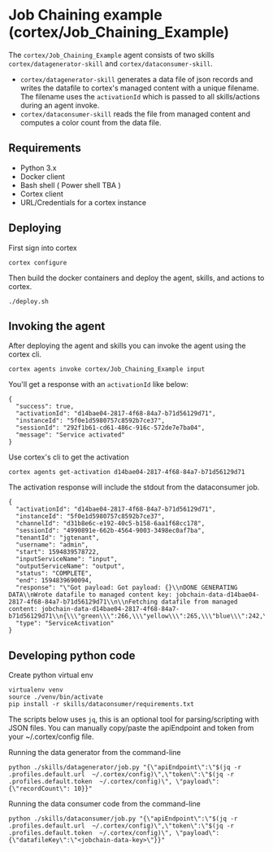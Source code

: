 # Job Chaining example (cortex/Job_Chaining_Example)
The `cortex/Job_Chaining_Example` agent consists of two skills `cortex/datagenerator-skill` and `cortex/dataconsumer-skill`.
- `cortex/datagenerator-skill` generates a data file of json records and writes the datafile to cortex's managed content with a unique filename.  
The filename uses the `activationId` which is passed to all skills/actions during an agent invoke.  
- `cortex/dataconsumer-skill` reads the file from managed content and computes a color count from the data file.

## Requirements
- Python 3.x
- Docker client
- Bash shell ( Power shell TBA )
- Cortex client
- URL/Credentials for a cortex instance

## Deploying
First sign into cortex
```
cortex configure
```

Then build the docker containers and deploy the agent, skills, and actions to cortex.
```
./deploy.sh
```

## Invoking the agent
After deploying the agent and skills you can invoke the agent using the cortex cli.
```
cortex agents invoke cortex/Job_Chaining_Example input
```

You'll get a response with an `activationId` like below:
```
{
  "success": true,
  "activationId": "d14bae04-2817-4f68-84a7-b71d56129d71",
  "instanceId": "5f0e1d5980757c8592b7ce37",
  "sessionId": "292f1b61-cd61-486c-916c-572de7e7ba04",
  "message": "Service activated"
}
```

Use cortex's cli to get the activation
```
cortex agents get-activation d14bae04-2817-4f68-84a7-b71d56129d71
```
The activation response will include the stdout from the dataconsumer job.
```
{
  "activationId": "d14bae04-2817-4f68-84a7-b71d56129d71",
  "instanceId": "5f0e1d5980757c8592b7ce37",
  "channelId": "d31b8e6c-e192-40c5-b158-6aa1f68cc178",
  "sessionId": "4990891e-662b-4564-9003-3498ec0af7ba",
  "tenantId": "jgtenant",
  "username": "admin",
  "start": 1594839578722,
  "inputServiceName": "input",
  "outputServiceName": "output",
  "status": "COMPLETE",
  "end": 1594839690094,
  "response": "\"Got payload: Got payload: {}\\nDONE GENERATING DATA\\nWrote datafile to managed content key: jobchain-data-d14bae04-2817-4f68-84a7-b71d56129d71\\n\\nFetching datafile from managed content: jobchain-data-d14bae04-2817-4f68-84a7-b71d56129d71\\n{\\\"green\\\":266,\\\"yellow\\\":265,\\\"blue\\\":242,\\\"red\\\":227}\\n\"",
  "type": "ServiceActivation"
}
```

## Developing python code
Create python virtual env
```
virtualenv venv
source ./venv/bin/activate
pip install -r skills/dataconsumer/requirements.txt
```

The scripts below uses `jq`,  this is an optional tool for parsing/scripting with JSON files.
You can manually copy/paste the apiEndpoint and token from your ~/.cortex/config file.

Running the data generator from the command-line
```
python ./skills/datagenerator/job.py "{\"apiEndpoint\":\"$(jq -r .profiles.default.url  ~/.cortex/config)\",\"token\":\"$(jq -r .profiles.default.token  ~/.cortex/config)\", \"payload\":{\"recordCount\": 10}}"    
```

Running the data consumer code from the command-line
```
python ./skills/dataconsumer/job.py "{\"apiEndpoint\":\"$(jq -r .profiles.default.url  ~/.cortex/config)\",\"token\":\"$(jq -r .profiles.default.token  ~/.cortex/config)\", \"payload\":{\"datafileKey\":\"<jobchain-data-key>\"}}"
```
